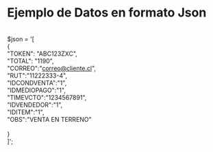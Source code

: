 # Ejemplo de Datos en formato Json

<br>$json = '[
<br>    {
<br>        "TOKEN": "ABC123ZXC",
<br>        "TOTAL": "1190",
<br>        "CORREO":"correo@cliente.cl",
<br>        "RUT":"11222333-4",
<br>        "IDCONDVENTA":"1",
<br>        "IDMEDIOPAGO":"1",
<br>        "TIMEVCTO":"1234567891",
<br>        "IDVENDEDOR":"1",
<br>        "IDITEM":"1",
<br>        "OBS":"VENTA EN TERRENO"        
<br>    }
<br>]';

